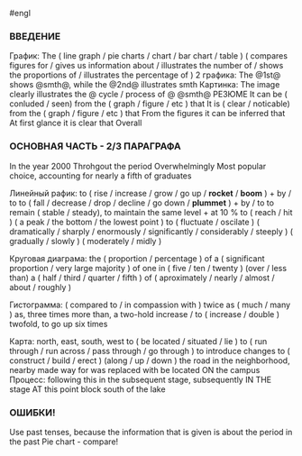 #engl
### ВВЕДЕНИЕ
График: The ( line graph / pie charts / chart / bar chart / table ) ( compares figures for / gives us information about / illustrates the number of / shows the proportions of / illustrates the percentage of )
2 графика: The @1st@ shows @smth@, while the @2nd@ illustrates smth
Картинка: The image clearly illustrates the @ cycle / process of @ @smth@
РЕЗЮМЕ
It can be ( conluded / seen) from the ( graph / figure / etc ) that
It is ( clear / noticable) from the ( graph / figure / etc ) that
From the figures it can be inferred that
At first glance it is clear that
Overall

### ОСНОВНАЯ ЧАСТЬ - 2/3 ПАРАГРАФА

In the year 2000
Throhgout the period
Overwhelmingly
Most popular choice, accounting for nearly a fifth of graduates

Линейный рафик:
to ( rise / increase / grow / go up / **rocket** / **boom** ) \+ by / to
to ( fall / decrease / drop / decline / go down / **plummet** ) \+ by / to
to remain ( stable / steady), to maintain the same level \+ at 10 %
to ( reach / hit ) ( a peak / the bottom / the lowest point )
to ( fluctuate / oscilate )
( dramatically / sharply / enormously / significantly / considerably / steeply )
( gradually / slowly )
( moderately / midly )

Круговая диаграма:
the ( proportion / percentage ) of
a ( significant proportion / very large majority ) of
one in ( five / ten / twenty )
(over / less than) a ( half / third / quarter / fifth ) of
( aproximately / nearly / almost / about / roughly )

Гистограмма:
( compared to / in compassion with )
twice as ( much / many ) as, three times more than, a two-hold increase / to ( increase / double ) twofold, to go up six times

Карта:
north, east, south, west
to ( be located / situated / lie )
to ( run through / run across / pass through / go through )
to introduce changes
to ( construct / build / erect )
(along / up / down ) the road
in the neighborhood, nearby
made way for
was replaced with
be located ON the campus
Процесс:
following this
in the subsequent stage, subsequently
IN THE stage
AT this point
block south of the lake

### ОШИБКИ!
Use past tenses, because the information that is given is about the period in the past
Pie chart - compare!
